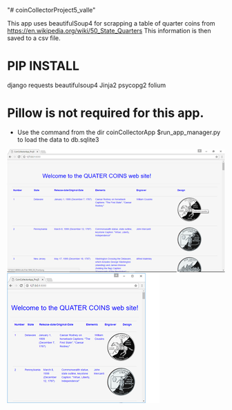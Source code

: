 "# coinCollectorProject5_valle"

This app uses beautifulSoup4 for scrapping a table of quarter coins from
	https://en.wikipedia.org/wiki/50_State_Quarters
	This information is then saved to a csv file.

# PIP INSTALL
django
requests
beautifulsoup4
Jinja2
psycopg2
folium
# Pillow is not required for this app.

* Use the  command from the dir coinCollectorApp
 	$run_app_manager.py
	to load the data to db.sqlite3


![alt text](coinCollectorApp/screenshots/quaters_page.png "Screen shot of site")
![alt text](coinCollectorApp/screenshots/page.png "Smaller screen view")
